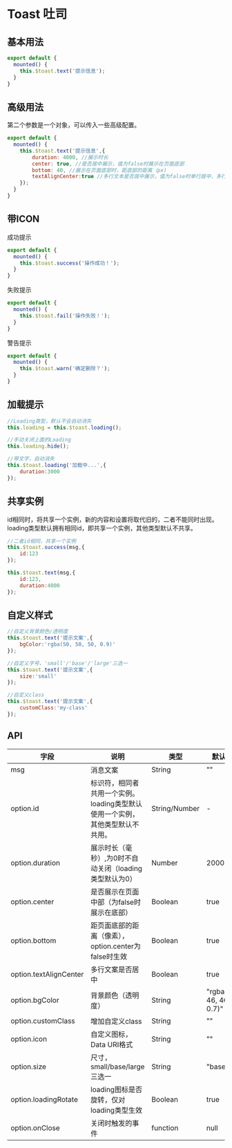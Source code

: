 # Toast 吐司

## 基本用法

```javascript
export default {
  mounted() {
    this.$toast.text('提示信息');
  }
}
```

## 高级用法

第二个参数是一个对象，可以传入一些高级配置。

```javascript
export default {
  mounted() {
    this.$toast.text('提示信息',{
        duration: 4000, //展示时长
        center: true, //是否居中展示，值为false时展示在页面底部
        bottom: 40, //展示在页面底部时，距底部的距离（px)
        textAlignCenter:true //多行文本是否居中展示，值为false时单行居中，多行居左
    });
  }
}
```

## 带ICON

成功提示

```javascript
export default {
  mounted() {
    this.$toast.success('操作成功！');
  }
}
```

失败提示

```javascript
export default {
  mounted() {
    this.$toast.fail('操作失败！');
  }
}
```

警告提示

```javascript
export default {
  mounted() {
    this.$toast.warn('确定删除？');
  }
}
```

## 加载提示

```javascript
//Loading类型，默认不会自动消失
this.loading = this.$toast.loading();

//手动关闭上面的Loading
this.loading.hide();

//带文字，自动消失
this.$toast.loading('加载中...',{ 
    duration:3000
});
```

## 共享实例

id相同时，将共享一个实例，新的内容和设置将取代旧的，二者不能同时出现。loading类型默认拥有相同id，即共享一个实例，其他类型默认不共享。

```javascript
//二者id相同，共享一个实例
this.$toast.success(msg,{
    id:123
});

this.$toast.text(msg,{
    id:123,
    duration:4000
});
```

## 自定义样式

```javascript
//自定义背景颜色/透明度
this.$toast.text('提示文案',{
    bgColor:'rgba(50, 50, 50, 0.9)'
});

//自定义字号，'small'/'base'/'large'三选一
this.$toast.text('提示文案',{
    size:'small'
});

//自定义class
this.$toast.text('提示文案',{
    customClass:'my-class'
});
```
<!-- ```javascript
//自定义loading的Icon
this.$toast.loading(msg,{icon:"data:image/svg+xml,%3Csvg fill="#FFFFFF" xmlns='http://www.w3.org/2000/svg' viewBox='0 0 28 21'%3E%3Cpath d='M10 13.5l-7-6-3 3L10.5 21 28 3.5l-3-3z' fill-rule='evenodd'/%3E%3C/svg%3E"),
    duration:3000
});
``` -->


## API

| 字段 | 说明 | 类型 | 默认值
|----- | ----- | ----- | ----- 
| msg | 消息文案 | String | ""
| option.id | 标识符，相同者共用一个实例。loading类型默认使用一个实例，其他类型默认不共用。 | String/Number | -
| option.duration | 展示时长（毫秒）,为0时不自动关闭（loading类型默认为0） | Number | 2000
| option.center | 是否展示在页面中部（为false时展示在底部） | Boolean | true
| option.bottom | 距页面底部的距离（像素），option.center为false时生效 | Boolean | true
| option.textAlignCenter | 多行文案是否居中 | Boolean | true
| option.bgColor | 背景颜色（透明度） | String | "rgba(46, 46, 46, 0.7)"
| option.customClass | 增加自定义class | String | ""
| option.icon | 自定义图标，Data URI格式 | String | ""
| option.size | 尺寸，small/base/large三选一 | String | "base"
| option.loadingRotate | loading图标是否旋转，仅对loading类型生效 | Boolean | true
| option.onClose | 关闭时触发的事件 | function | null

